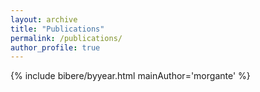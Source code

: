 ```yaml
---
layout: archive
title: "Publications"
permalink: /publications/
author_profile: true
---
```


<!--
{% if author.googlescholar %}
  You can also find my articles on <u><a href="{{author.googlescholar}}">my Google Scholar profile</a>.</u>
{% endif %}

{% include base_path %}

{% for post in site.publications reversed %}
  {% include archive-single.html %}
{% endfor %}
 
-->

{% include bibere/byyear.html mainAuthor='morgante' %}

<style type="text/css">
  div.arxivfeed {margin-bottom: 5px; width:700px;}
</style>

<div id="arxivfeed"></div>


